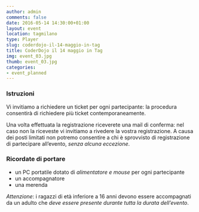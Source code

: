 ```yaml
---
author: admin
comments: false
date: 2016-05-14 14:30:00+01:00
layout: event
location: tagmilano
type: Player
slug: coderdojo-il-14-maggio-in-tag
title: CoderDojo il 14 maggio in Tag
img: event_03.jpg
thumb: event_03.jpg
categories:
- event_planned
---
```


### Istruzioni
Vi invitiamo a richiedere un ticket per ogni partecipante: la procedura consentirà di richiedere più ticket contemporaneamente.

Una volta effettuata la registrazione riceverete una mail di conferma: nel caso non la riceveste vi invitiamo a rivedere la vostra registrazione.
A causa dei posti limitati non potremo consentire a chi è sprovvisto di registrazione di partecipare all’evento, *senza alcuna eccezione*.

### Ricordate di portare
- un PC portatile dotato di *alimentatore e mouse* per ogni partecipante
- un accompagnatore
- una merenda

*Attenzione*: i ragazzi di età inferiore a 16 anni devono essere accompagnati da un adulto che *deve essere presente durante tutta la durata dell’evento*.




